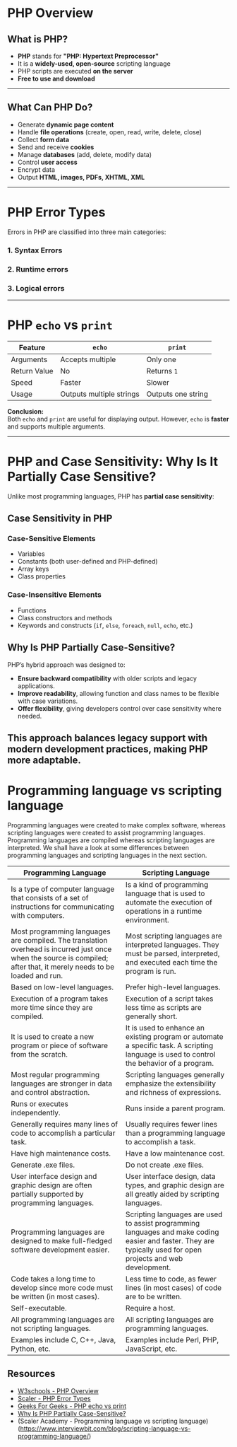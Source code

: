 # PHP Overview  

## What is PHP?  
- **PHP** stands for **"PHP: Hypertext Preprocessor"**  
- It is a **widely-used, open-source** scripting language  
- PHP scripts are executed **on the server**  
- **Free to use and download**  

---

## What Can PHP Do?  
- Generate **dynamic page content**  
- Handle **file operations** (create, open, read, write, delete, close)  
- Collect **form data**  
- Send and receive **cookies**  
- Manage **databases** (add, delete, modify data)  
- Control **user access**  
- Encrypt data  
- Output **HTML, images, PDFs, XHTML, XML**  
---

# PHP Error Types  

Errors in PHP are classified into three main categories:  

### **1. Syntax Errors**  
### **2. Runtime errors**
### **3. Logical errors**

---

# PHP `echo` vs `print`

| Feature       | `echo`             | `print`          |
|--------------|------------------|----------------|
| Arguments    | Accepts multiple | Only one      |
| Return Value | No               | Returns `1`   |
| Speed        | Faster           | Slower        |
| Usage        | Outputs multiple strings | Outputs one string |

**Conclusion:**  
Both `echo` and `print` are useful for displaying output. However, `echo` is **faster** and supports multiple arguments.

---

# PHP and Case Sensitivity: Why Is It Partially Case Sensitive?  

Unlike most programming languages, PHP has **partial case sensitivity**:

## Case Sensitivity in PHP  

### **Case-Sensitive Elements**  
- Variables  
- Constants (both user-defined and PHP-defined)  
- Array keys  
- Class properties  

### **Case-Insensitive Elements**  
- Functions  
- Class constructors and methods  
- Keywords and constructs (`if`, `else`, `foreach`, `null`, `echo`, etc.)  

## Why Is PHP Partially Case-Sensitive?  

PHP’s hybrid approach was designed to:  
- **Ensure backward compatibility** with older scripts and legacy applications.  
- **Improve readability**, allowing function and class names to be flexible with case variations.  
- **Offer flexibility**, giving developers control over case sensitivity where needed.  

This approach balances **legacy support** with **modern development practices**, making PHP more adaptable.  
---
# Programming language vs scripting language
Programming languages were created to make complex software, whereas scripting languages were created to assist programming languages. Programming languages are compiled whereas scripting 
languages are interpreted. We shall have a look at some differences between programming languages and scripting languages in the next section.


| Programming Language	| Scripting Language |
|------------------|----------------|
|Is a type of computer language that consists of a set of instructions for communicating with computers.	| Is a kind of programming language that is used to automate the execution of operations in a runtime environment. |
|Most programming languages are compiled. The translation overhead is incurred just once when the source is compiled; after that, it merely needs to be loaded and run.|	Most scripting languages are interpreted languages. They must be parsed, interpreted, and executed each time the program is run.|
|Based on low-level languages.|	Prefer high-level languages.|
|Execution of a program takes more time since they are compiled.	|Execution of a script takes less time as scripts are generally short.
|It is used to create a new program or piece of software from the scratch.|	It is used to enhance an existing program or automate a specific task. A scripting language is used to control the behavior of a program.|
|Most regular programming languages are stronger in data and control abstraction.|	Scripting languages generally emphasize the extensibility and richness of expressions.|
|Runs or executes independently.|Runs inside a parent program.|
|Generally requires many lines of code to accomplish a particular task.|Usually requires fewer lines than a programming language to accomplish a task.
|Have high maintenance costs.|	Have a low maintenance cost.|
|Generate .exe files.|Do not create .exe files.|
|User interface design and graphic design are often partially supported by programming languages. |	User interface design, data types, and graphic design are all greatly aided by scripting languages.|
|Programming languages are designed to make full-fledged software development easier.|	Scripting languages are used to assist programming languages and make coding easier and faster. They are typically used for open projects and web development.|
|Code takes a long time to develop since more code must be written (in most cases).|Less time to code, as fewer lines (in most cases) of code are to be written.|
|Self-executable.|Require a host.|
|All programming languages are not scripting languages.	|All scripting languages are programming languages.|
|Examples include C, C++, Java, Python, etc.|	Examples include Perl, PHP, JavaScript, etc.|

## Resources
- [W3schools - PHP Overview ](https://www.w3schools.com/PHP/php_intro.asp)  
- [Scaler - PHP Error Types](https://www.scaler.com/topics/php-tutorial/types-of-errors-in-php)
- [Geeks For Geeks - PHP echo vs print ](https://www.geeksforgeeks.org/php-echo-print)
- [Why Is PHP Partially Case-Sensitive? ](https://www.php.cn/faq/1796692981.html)
- (Scaler Academy - Programming language vs scripting language)(https://www.interviewbit.com/blog/scripting-language-vs-programming-language/)
